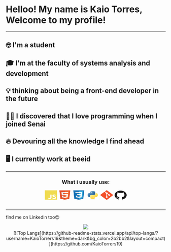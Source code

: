 <h1>Helloo! My name is Kaio Torres, Welcome to my profile! </h1>
<hr></hr>
<h2>🤓 I'm a student</h2>
<h2>🎓 I'm at the faculty of systems analysis and development</h2>
<h2>💡  thinking about being a front-end developer in the future</h2>
<h2>👨‍💻 I discovered that I love programming when I joined Senai</h2>
<h2>🔥 Devouring all the knowledge I find ahead <h2>
<h2>🖥️ I currently work at beeid </h2>

<Hr></hr>
<div align="center" valign="top">

<h3>What i usually use:</h3>

  <img align="center" alt="Js" height="30" width="40" src="https://raw.githubusercontent.com/devicons/devicon/master/icons/javascript/javascript-plain.svg">
  <img align="center" alt="HTML" height="30" width="40" src="https://raw.githubusercontent.com/devicons/devicon/master/icons/html5/html5-original.svg">
  <img align="center" alt="CSS" height="30" width="40" src="https://raw.githubusercontent.com/devicons/devicon/master/icons/css3/css3-original.svg">
   <img align="center" alt="Python" height="30" width="40" src="https://raw.githubusercontent.com/devicons/devicon/master/icons/python/python-original.svg">
  <img align="center" alt="git" height="30" width="40" src="https://raw.githubusercontent.com/devicons/devicon/master/icons/git/git-original.svg">
  <img align="center" alt="github" height="30" width="40" src="https://raw.githubusercontent.com/devicons/devicon/master/icons/github/github-original.svg">
</div><br>
<hr></hr>
<p>find me on Linkedin too😉 </p>
<div align="center">
  <a href="https://www.linkedin.com/in/kaio-torres-33bb94154/" target="_blank"><img src="https://img.shields.io/badge/-LinkedIn-%230077B5?style=for-the-badge&logo=linkedin&logoColor=white" target="_blank"></a> 
  <br>
  [![Top Langs](https://github-readme-stats.vercel.app/api/top-langs/?username=KaioTorrers19&theme=dark&bg_color=2b2bb2&layout=compact)](https://github.com/KaioTorrers19)
